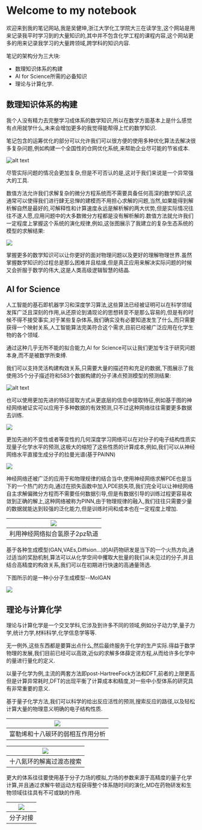 # Welcome to my notebook

欢迎来到我的笔记网站,我是吴健坤,浙江大学化工学院大三在读学生,这个网站是用来记录我平时学习到的大量知识的,其中并不包含化学工程的课程内容,这个网站更多的用来记录我学习的大量跨领域,跨学科的知识内容.

笔记的架构分为三大块:

- 数理知识体系的构建
- AI for Science所需的必备知识
- 理论与计算化学.

## 数理知识体系的构建

我个人没有精力去完整学习成体系的数学知识,所以在数学方面基本上是什么感觉有点用就学什么,未来会增加更多的我觉得能帮得上忙的数学知识.

笔记包含的运筹优化的部分可以允许我们可以很方便的使用多种优化算法去解决很多复杂问题,例如构建一个全国性的仓网优化系统,来帮助企业尽可能的节省成本.

![alt text](<Silo net structure.png>)

尽管实际问题的情况会更加复杂,但是不可否认的是,这对于我们来说是一个异常强大的工具.

数值方法允许我们求解复杂的微分方程系统而不需要具备任何高深的数学知识,这通常可以使得我们进行肆无忌惮的建模而不用担心求解的问题,当然,如果能得到解析解自然是最好的,可解释性和计算速度永远是解析解的两大优势,但是实际情况往往不遂人愿,应用问题中的大多数微分方程都是没有解析解的.数值方法就允许我们一定程度上掌握这个系统的演化规律,例如,这张图展示了我建立的复杂生态系统的模型的求解结果:

![](final_combined_dynamics.png)

掌握更多的数学知识可以让你更好的面对物理问题以及更好的理解物理世界.虽然掌握数学知识的过程总是那么困难并且枯燥,但是真正应用来解决实际问题的时候又会折服于数学的伟大,这是人类高级逻辑智慧的结晶.

## AI for Science

人工智能的基石即机器学习和深度学习算法,这些算法已经被证明可以在科学领域发挥广泛且深刻的作用,从还原论到涌现论的思想转变不是那么容易的,但是有的时候不得不接受事实,对于某些复杂体系,我们确实没有必要知道发生了什么,而只需要获得一个映射关系,人工智能算法完美符合这个需求,目前已经被广泛应用在化学生物的各个领域.

通过这种几乎无所不能的拟合能力,AI for Science可以让我们更加专注于研究问题本身,而不是被数学所束缚.

我们可以支持灵活构建构效关系,只需要大量的描述符和充足的数据,下图展示了我使用35个分子描述符和583个数据构建的分子沸点预测模型的预测结果:

![alt text](Actual_vs_Predicted_Boiling_Points_Enhanced.png)

也可以使用更加先进的特征提取方式从更底层的信息中提取特征,例如基于图的神经网络被证实可以应用于多种数据的有效预测,只不过这种网络往往需要更多数据去训练.

![](20250420215731.png)

更加先进的不变性或者等变性的几何深度学习网络可以在对分子的电子结构性质实现量子化学水平的预测,这极大的缩短了这些性质的计算成本,例如,我们可以从神经网络水平直接生成分子的拉曼光谱(基于PAINN)

![](20250420220033.png)

神经网络还被广泛的应用于和物理规律的结合当中,使用神经网络求解PDE也是当下的一个热门的方向,通过在损失函数中加入PDE损失项,我们完全可以让神经网络自主求解偏微分方程而不需要任何数据引导,但是有数据引导的训练过程更容易收敛到正确的解上,这种网络被称为PINN,由于物理规律的融入,我们往往只需要少量的数据就能达到较强的泛化能力,但是训练时间和成本也在一定程度上增加.

|![](20250420220849.png)|
|:---:|
|利用神经网络拟合氢原子2pz轨道|

基于各种生成模型(GAN,VAEs,Diffsion...)的AI药物研发是当下的一个火热方向,通过适当的奖励机制,算法可以从化学空间中攫取大批量的我们从未见过的分子,并且结合高精度的构效关系,我们可以在初期进行快速的高通量筛选.

下图所示的是一种小分子生成模型--MolGAN

![](20250420221345.png)

## 理论与计算化学

理论与计算化学是一个交叉学科,它涉及到许多不同的领域,例如分子动力学,量子力学,统计力学,材料科学,化学信息学等等.

无一例外,这些东西都是要算出点什么,然后最终服务于化学的生产实际.得益于数学物理的发展,我们目前已经可以高效,近似的求解多体薛定谔方程,从而给许多化学中的量进行量化的定义.

以量子化学为例,主流的两套方法即post-HartreeFock方法和DFT,前者的上限更高但是计算异常耗时,DFT的出现平衡了计算成本和精度,对一些中小型体系的研究具有非常重要的意义.

基于量子化学方法,我们可以科学的给出反应活性的预测,搜索反应的路径,以及轻松计算大量的物理意义明确的电子结构性质.

|![](20250420222008.png)|
|:--:|
|富勒烯和十八碳环的弱相互作用分析|

|![](20250420222148.png)|
|:--:|
|十八氮环的解离过渡态搜索|

更大的体系往往要使用基于分子力场的模拟,力场的参数来源于高精度的量子化学计算,并且通过求解牛顿运动方程获得整个体系随时间的演化,MD在药物研发和生物领域往往具有不可或缺的作用.

|![](20250420222601.png)|
|:--:|
|分子对接|


